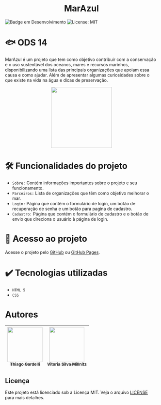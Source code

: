 <h1 align="center"> MarAzul </h1>

![Badge em Desenvolvimento](https://img.shields.io/static/v1?label=STATUS&message=COMPLETO&color=GREEN&style=for-the-badge)
![License: MIT](https://img.shields.io/static/v1?label=LICENSE&message=MIT&color=GREEN&style=for-the-badge)

# 🐟 ODS 14

MarAzul é um projeto que tem como objetivo contribuir com a conservação e o uso sustentável dos oceanos, mares e recursos marinhos, disponibilizando uma lista das principais organizações que apoiam essa causa e como ajudar. Além de apresentar algumas curiosidades sobre o que existe na vida na água e dicas de preservação.
<div align="center">
<img src="https://brasil.un.org/profiles/undg_country/themes/custom/undg/images/SDGs/pt-br/SDG-14.svg"  height=200 margin=0 />
</div>

# 🛠️ Funcionalidades do projeto

- ``Sobre:`` Contém informações importantes sobre o projeto e seu funcionamento.
- ``Parceiros:`` Lista de organizações que têm como objetivo melhorar o mar.
- ``Login:`` Página que contém o formulário de login, um botão de recuperação de senha e um botão para pagina de cadastro.
- ``Cadastro:`` Página que contém o formulário de cadastro e o botão de envio que direciona o usuário à página de login.


# 📁 Acesso ao projeto

Acesse o projeto pelo [GitHub](https://github.com/Tgardelli/Marazul) ou [GitHub Pages](https://tgardelli.github.io/Marazul/).

# ✔️ Tecnologias utilizadas

- ``HTML 5``
- ``CSS``

# Autores

| [<img loading="lazy" src="https://avatars.githubusercontent.com/u/187800783?s=400&u=5a60fde12cfd7f4acb1422bd5f9220df6d91263e&v=4" width=115><br><sub>Thiago Gardelli</sub>](https://github.com/Tgardelli) |  [<img loading="lazy" src="https://avatars.githubusercontent.com/u/72463531?v=4" width=115><br><sub>Vitoria Silva Millnitz</sub>](https://github.com/lugardolinkgithub) |
| :---: | :---: |

## Licença

Este projeto está licenciado sob a Licença MIT. Veja o arquivo [LICENSE](LICENSE) para mais detalhes.
